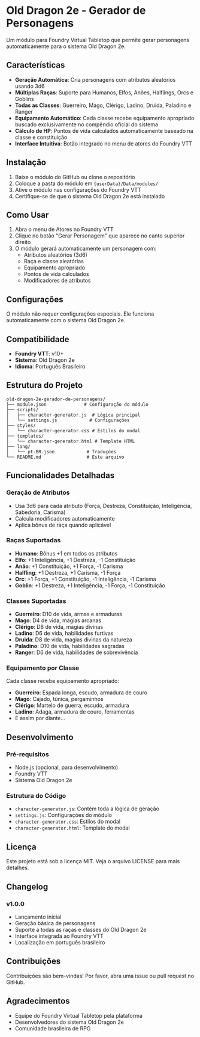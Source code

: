 # Old Dragon 2e - Gerador de Personagens

Um módulo para Foundry Virtual Tabletop que permite gerar personagens automaticamente para o sistema Old Dragon 2e.

## Características

- **Geração Automática**: Cria personagens com atributos aleatórios usando 3d6
- **Múltiplas Raças**: Suporte para Humanos, Elfos, Anões, Halflings, Orcs e Goblins
- **Todas as Classes**: Guerreiro, Mago, Clérigo, Ladino, Druida, Paladino e Ranger
- **Equipamento Automático**: Cada classe recebe equipamento apropriado buscado exclusivamente no compêndio oficial do sistema
- **Cálculo de HP**: Pontos de vida calculados automaticamente baseado na classe e constituição
- **Interface Intuitiva**: Botão integrado no menu de atores do Foundry VTT

## Instalação

1. Baixe o módulo do GitHub ou clone o repositório
2. Coloque a pasta do módulo em `{userData}/Data/modules/`
3. Ative o módulo nas configurações do Foundry VTT
4. Certifique-se de que o sistema Old Dragon 2e está instalado

## Como Usar

1. Abra o menu de Atores no Foundry VTT
2. Clique no botão "Gerar Personagem" que aparece no canto superior direito
3. O módulo gerará automaticamente um personagem com:
   - Atributos aleatórios (3d6)
   - Raça e classe aleatórias
   - Equipamento apropriado
   - Pontos de vida calculados
   - Modificadores de atributos

## Configurações

O módulo não requer configurações especiais. Ele funciona automaticamente com o sistema Old Dragon 2e.

## Compatibilidade

- **Foundry VTT**: v10+
- **Sistema**: Old Dragon 2e
- **Idioma**: Português Brasileiro

## Estrutura do Projeto

```
old-dragon-2e-gerador-de-personagens/
├── module.json              # Configuração do módulo
├── scripts/
│   ├── character-generator.js  # Lógica principal
│   └── settings.js            # Configurações
├── styles/
│   └── character-generator.css # Estilos do modal
├── templates/
│   └── character-generator.html # Template HTML
├── lang/
│   └── pt-BR.json            # Traduções
└── README.md                 # Este arquivo
```

## Funcionalidades Detalhadas

### Geração de Atributos
- Usa 3d6 para cada atributo (Força, Destreza, Constituição, Inteligência, Sabedoria, Carisma)
- Calcula modificadores automaticamente
- Aplica bônus de raça quando aplicável

### Raças Suportadas
- **Humano**: Bônus +1 em todos os atributos
- **Elfo**: +1 Inteligência, +1 Destreza, -1 Constituição
- **Anão**: +1 Constituição, +1 Força, -1 Carisma
- **Halfling**: +1 Destreza, +1 Carisma, -1 Força
- **Orc**: +1 Força, +1 Constituição, -1 Inteligência, -1 Carisma
- **Goblin**: +1 Destreza, +1 Inteligência, -1 Força, -1 Constituição

### Classes Suportadas
- **Guerreiro**: D10 de vida, armas e armaduras
- **Mago**: D4 de vida, magias arcanas
- **Clérigo**: D8 de vida, magias divinas
- **Ladino**: D6 de vida, habilidades furtivas
- **Druida**: D8 de vida, magias divinas da natureza
- **Paladino**: D10 de vida, habilidades sagradas
- **Ranger**: D6 de vida, habilidades de sobrevivência

### Equipamento por Classe
Cada classe recebe equipamento apropriado:
- **Guerreiro**: Espada longa, escudo, armadura de couro
- **Mago**: Cajado, túnica, pergaminhos
- **Clérigo**: Martelo de guerra, escudo, armadura
- **Ladino**: Adaga, armadura de couro, ferramentas
- E assim por diante...

## Desenvolvimento

### Pré-requisitos
- Node.js (opcional, para desenvolvimento)
- Foundry VTT
- Sistema Old Dragon 2e

### Estrutura do Código
- `character-generator.js`: Contém toda a lógica de geração
- `settings.js`: Configurações do módulo
- `character-generator.css`: Estilos do modal
- `character-generator.html`: Template do modal

## Licença

Este projeto está sob a licença MIT. Veja o arquivo LICENSE para mais detalhes.

## Changelog

### v1.0.0
- Lançamento inicial
- Geração básica de personagens
- Suporte a todas as raças e classes do Old Dragon 2e
- Interface integrada ao Foundry VTT
- Localização em português brasileiro

## Contribuições

Contribuições são bem-vindas! Por favor, abra uma issue ou pull request no GitHub.

## Agradecimentos

- Equipe do Foundry Virtual Tabletop pela plataforma
- Desenvolvedores do sistema Old Dragon 2e
- Comunidade brasileira de RPG